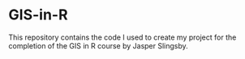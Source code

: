 # GIS-in-R
This repository contains the code I used to create my project for the completion of the GIS in R course by Jasper Slingsby.
